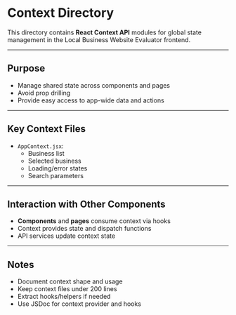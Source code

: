 # Context Directory

This directory contains **React Context API** modules for global state management in the Local Business Website Evaluator frontend.

---

## Purpose

- Manage shared state across components and pages
- Avoid prop drilling
- Provide easy access to app-wide data and actions

---

## Key Context Files

- `AppContext.jsx`:
  - Business list
  - Selected business
  - Loading/error states
  - Search parameters

---

## Interaction with Other Components

- **Components** and **pages** consume context via hooks
- Context provides state and dispatch functions
- API services update context state

---

## Notes

- Document context shape and usage
- Keep context files under 200 lines
- Extract hooks/helpers if needed
- Use JSDoc for context provider and hooks
